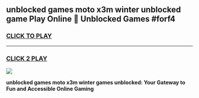 
## unblocked games moto x3m winter unblocked game Play Online 👋 Unblocked Games #forf4
<h3>
<a href="https://premium.freeplayer.one?title=unblocked_games_moto_x3m_winter&ref=21F">CLICK TO PLAY</a></h3>
<hr>

<h3>
<a href="https://premium.freeplayer.one?title=unblocked_games_moto_x3m_winter&ref=21F">CLICK 2 PLAY</a>
  
</h3>

<a href="https://premium.freeplayer.one?title=unblocked_games_moto_x3m_winter&ref=21F/"><img src="https://clearcache.store/games.png"></a>


**unblocked games moto x3m winter games unblocked: Your Gateway to Fun and Accessible Online Gaming**
